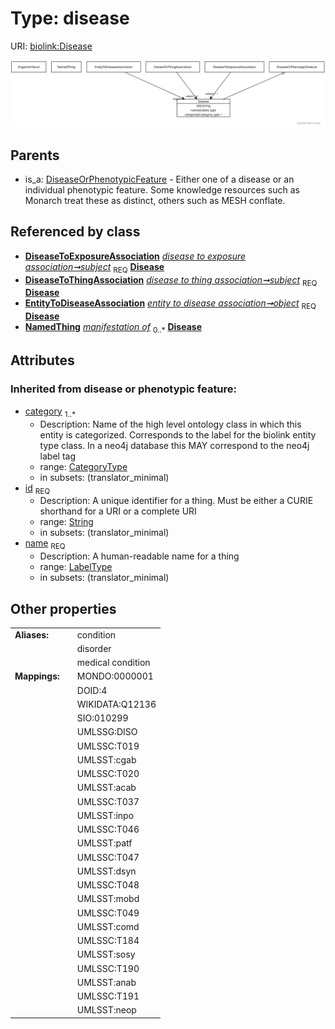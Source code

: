 
# Type: disease




URI: [biolink:Disease](https://w3id.org/biolink/vocab/Disease)


![img](images/Disease.svg)

## Parents

 *  is_a: [DiseaseOrPhenotypicFeature](DiseaseOrPhenotypicFeature.md) - Either one of a disease or an individual phenotypic feature. Some knowledge resources such as Monarch treat these as distinct, others such as MESH conflate.

## Referenced by class

 *  **[DiseaseToExposureAssociation](DiseaseToExposureAssociation.md)** *[disease to exposure association➞subject](disease_to_exposure_association_subject.md)*  <sub>REQ</sub>  **[Disease](Disease.md)**
 *  **[DiseaseToThingAssociation](DiseaseToThingAssociation.md)** *[disease to thing association➞subject](disease_to_thing_association_subject.md)*  <sub>REQ</sub>  **[Disease](Disease.md)**
 *  **[EntityToDiseaseAssociation](EntityToDiseaseAssociation.md)** *[entity to disease association➞object](entity_to_disease_association_object.md)*  <sub>REQ</sub>  **[Disease](Disease.md)**
 *  **[NamedThing](NamedThing.md)** *[manifestation of](manifestation_of.md)*  <sub>0..*</sub>  **[Disease](Disease.md)**

## Attributes


### Inherited from disease or phenotypic feature:

 * [category](category.md)  <sub>1..*</sub>
    * Description: Name of the high level ontology class in which this entity is categorized. Corresponds to the label for the biolink entity type class. In a neo4j database this MAY correspond to the neo4j label tag
    * range: [CategoryType](types/CategoryType.md)
    * in subsets: (translator_minimal)
 * [id](id.md)  <sub>REQ</sub>
    * Description: A unique identifier for a thing. Must be either a CURIE shorthand for a URI or a complete URI
    * range: [String](types/String.md)
    * in subsets: (translator_minimal)
 * [name](name.md)  <sub>REQ</sub>
    * Description: A human-readable name for a thing
    * range: [LabelType](types/LabelType.md)
    * in subsets: (translator_minimal)

## Other properties

|  |  |  |
| --- | --- | --- |
| **Aliases:** | | condition |
|  | | disorder |
|  | | medical condition |
| **Mappings:** | | MONDO:0000001 |
|  | | DOID:4 |
|  | | WIKIDATA:Q12136 |
|  | | SIO:010299 |
|  | | UMLSSG:DISO |
|  | | UMLSSC:T019 |
|  | | UMLSST:cgab |
|  | | UMLSSC:T020 |
|  | | UMLSST:acab |
|  | | UMLSSC:T037 |
|  | | UMLSST:inpo |
|  | | UMLSSC:T046 |
|  | | UMLSST:patf |
|  | | UMLSSC:T047 |
|  | | UMLSST:dsyn |
|  | | UMLSSC:T048 |
|  | | UMLSST:mobd |
|  | | UMLSSC:T049 |
|  | | UMLSST:comd |
|  | | UMLSSC:T184 |
|  | | UMLSST:sosy |
|  | | UMLSSC:T190 |
|  | | UMLSST:anab |
|  | | UMLSSC:T191 |
|  | | UMLSST:neop |

